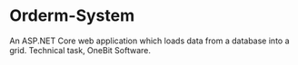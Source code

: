 # Orderm-System

An ASP.NET Core web application which loads data from a database into a grid.
Technical task, OneBit Software.
